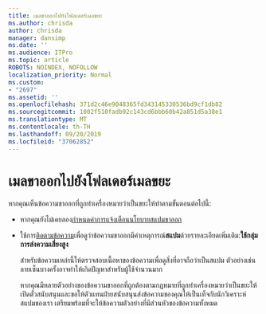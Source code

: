 ```yaml
---
title: เมลขาออกไปยังโฟลเดอร์เมลขยะ
ms.author: chrisda
author: chrisda
manager: dansimp
ms.date: ''
ms.audience: ITPro
ms.topic: article
ROBOTS: NOINDEX, NOFOLLOW
localization_priority: Normal
ms.custom:
- "2697"
ms.assetid: ''
ms.openlocfilehash: 371d2c46e9048365fd343145330536bd9cf1db82
ms.sourcegitcommit: 1002f510fadb92c143cd6bbb60b42a851d5a38e1
ms.translationtype: MT
ms.contentlocale: th-TH
ms.lasthandoff: 09/20/2019
ms.locfileid: "37062852"
---
```

# <a name="outbound-email-to-junk-email-folder"></a>เมลขาออกไปยังโฟลเดอร์เมลขยะ

หากคุณเห็นข้อความขาออกที่ถูกทำเครื่องหมายว่าเป็นขยะให้ทำตามขั้นตอนต่อไปนี้:

- หากคุณยังไม่เคยลอง[กำหนดค่าการแจ้งเตือนนโยบายสแปมขาออก](https://docs.microsoft.com/office365/securitycompliance/configure-the-outbound-spam-policy)

- ใช้การ[ติดตามข้อความ](https://docs.microsoft.com/office365/securitycompliance/message-trace-scc)เพื่อดูว่าข้อความขาออกมีค่าเหตุการณ์**สแปม**ด้วยรายละเอียดเพิ่มเติม:**ใช้กลุ่มการส่งความเสี่ยงสูง**

  สำหรับข้อความเหล่านี้ให้ตรวจสอบเนื้อหาของข้อความเพื่อดูสิ่งที่อาจถือว่าเป็นสแปม ตัวอย่างเช่นลายเซ็นบางครั้งอาจทำให้เกิดปัญหาสำหรับผู้ใช้จำนวนมาก

  หากคุณมีหลายตัวอย่างของข้อความขาออกที่ถูกต้องตามกฎหมายที่ถูกทำเครื่องหมายว่าเป็นขยะให้เปิดตั๋วสนับสนุนและขอให้ตัวแทนฝ่ายสนับสนุนส่งข้อความของคุณให้เป็นเท็จกับนักวิเคราะห์สแปมของเรา เตรียมพร้อมที่จะให้ข้อความตัวอย่างที่มีส่วนหัวของข้อความทั้งหมด

